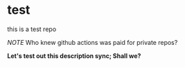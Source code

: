 # test

this is a test repo

*NOTE* Who knew github actions was paid for private repos?

**Let's test out this description sync; Shall we?**